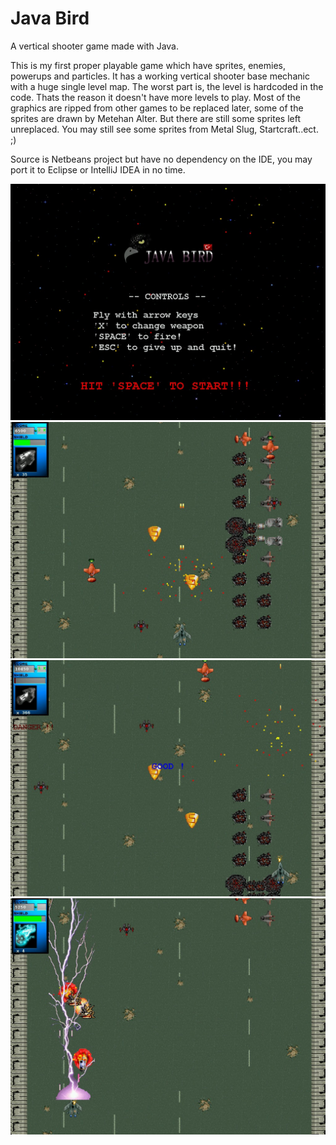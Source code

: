 # Java Bird
A vertical shooter game made with Java.

This is my first proper playable game which have sprites, enemies, powerups and particles. It has a working vertical shooter base mechanic with a huge single level map. The worst part is, the level is hardcoded in the code. Thats the reason it doesn't have more levels to play. Most of the graphics are ripped from other games to be replaced later, some of the sprites are drawn by Metehan Alter. But there are still some sprites left unreplaced. You may still see some sprites from Metal Slug, Startcraft..ect. ;)  

Source is Netbeans project but have no dependency on the IDE, you may port it to Eclipse or IntelliJ IDEA in no time.

![alt_text](https://github.com/ttesla/JavaBird/blob/main/ss/ss1.jpg)
![alt_text](https://github.com/ttesla/JavaBird/blob/main/ss/ss2.jpg)
![alt_text](https://github.com/ttesla/JavaBird/blob/main/ss/ss3.jpg)
![alt_text](https://github.com/ttesla/JavaBird/blob/main/ss/ss4.jpg)

